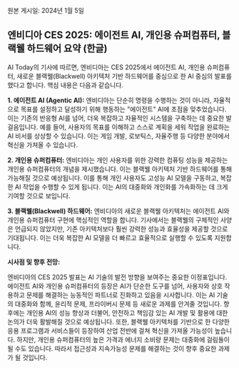 원본 게시일: 2024년 1월 5일

## 엔비디아 CES 2025: 에이전트 AI, 개인용 슈퍼컴퓨터, 블랙웰 하드웨어 요약 (한글)

AI Today의 기사에 따르면, 엔비디아는 CES 2025에서 에이전트 AI, 개인용 슈퍼컴퓨터, 새로운 블랙웰(Blackwell) 아키텍처 기반 하드웨어를 중심으로 한 AI 중심의 발표를 했다고 합니다.  핵심 내용은 다음과 같습니다.

**1. 에이전트 AI (Agentic AI):**  엔비디아는 단순히 명령을 수행하는 것이 아니라, 자율적으로 목표를 설정하고 달성하기 위해 행동하는 "에이전트" AI에 초점을 맞추었습니다. 이는 기존의 반응형 AI를 넘어,  더욱 복잡하고 자율적인 시스템을 구축하는 데 중요한 발걸음입니다.  예를 들어, 사용자의 목표를 이해하고 스스로 계획을 세워 작업을 완료하는 AI 비서를 상상할 수 있습니다.  이는 게임 개발, 로보틱스, 자율주행 등 다양한 분야에서 혁신을 가져올 수 있습니다.

**2. 개인용 슈퍼컴퓨터:**  엔비디아는 개인 사용자를 위한 강력한 컴퓨팅 성능을 제공하는 개인용 슈퍼컴퓨터의 개념을 제시했습니다.  이는 블랙웰 아키텍처 기반 하드웨어를 통해 가능해질 것으로 예상됩니다.  이를 통해 개인 사용자도 고성능 AI 모델을 구동하고,  복잡한 AI 작업을 수행할 수 있게 됩니다.  이는 AI의 대중화와 개인화를 가속화하는 데 크게 기여할 것으로 보입니다.

**3. 블랙웰(Blackwell) 하드웨어:**  엔비디아의 새로운 블랙웰 아키텍처는 에이전트 AI와 개인용 슈퍼컴퓨터 구현에 핵심적인 역할을 합니다.  기사에서는 블랙웰의 구체적인 사양은 언급되지 않았지만,  기존 아키텍처보다 훨씬 강력한 성능과 효율성을 제공할 것으로 기대됩니다. 이는 더욱 복잡한 AI 모델을 더 빠르고 효율적으로 실행할 수 있도록 지원합니다.


**시사점 및 향후 전망:**

엔비디아의 CES 2025 발표는 AI 기술의 발전 방향을 보여주는 중요한 이정표입니다. 에이전트 AI와 개인용 슈퍼컴퓨터의 등장은 AI가 단순한 도구를 넘어, 사용자와 상호 작용하고 문제를 해결하는 능동적인 파트너로 진화하고 있음을 시사합니다.  이는 AI 기술의 대중화와 함께,  윤리적 문제, 프라이버시 문제 등 새로운 과제를 안겨줄 것입니다.  향후에는  개인용 AI의 성능 향상과 더불어,  안전하고 책임감 있는 AI 개발 및 활용에 대한 논의가 더욱 활발해질 것으로 예상됩니다.  또한, 블랙웰 아키텍처를 기반으로 한 다양한 응용 프로그램과 서비스들이 등장하여  산업 전반에 걸쳐 혁신을 가져올 가능성이 높습니다.  하지만,  개인용 슈퍼컴퓨터의 높은 가격과 에너지 소비량 문제는  대중화에 걸림돌이 될 수도 있습니다.  따라서  접근성과 지속가능성 문제를 해결하는 것이  향후 중요한 과제가 될 것입니다.